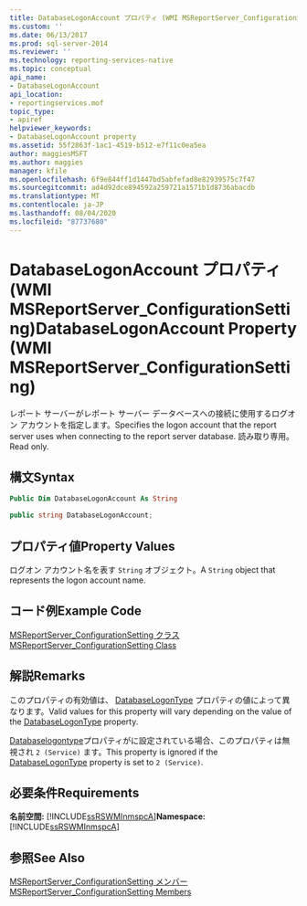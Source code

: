 ```yaml
---
title: DatabaseLogonAccount プロパティ (WMI MSReportServer_ConfigurationSetting) | Microsoft Docs
ms.custom: ''
ms.date: 06/13/2017
ms.prod: sql-server-2014
ms.reviewer: ''
ms.technology: reporting-services-native
ms.topic: conceptual
api_name:
- DatabaseLogonAccount
api_location:
- reportingservices.mof
topic_type:
- apiref
helpviewer_keywords:
- DatabaseLogonAccount property
ms.assetid: 55f2863f-1ac1-4519-b512-e7f11c0ea5ea
author: maggiesMSFT
ms.author: maggies
manager: kfile
ms.openlocfilehash: 6f9e844ff1d1447bd5abfefad8e82939575c7f47
ms.sourcegitcommit: ad4d92dce894592a259721a1571b1d8736abacdb
ms.translationtype: MT
ms.contentlocale: ja-JP
ms.lasthandoff: 08/04/2020
ms.locfileid: "87737680"
---
```

# <a name="databaselogonaccount-property-wmi-msreportserver_configurationsetting"></a><span data-ttu-id="6f247-102">DatabaseLogonAccount プロパティ (WMI MSReportServer_ConfigurationSetting)</span><span class="sxs-lookup"><span data-stu-id="6f247-102">DatabaseLogonAccount Property (WMI MSReportServer_ConfigurationSetting)</span></span>
  <span data-ttu-id="6f247-103">レポート サーバーがレポート サーバー データベースへの接続に使用するログオン アカウントを指定します。</span><span class="sxs-lookup"><span data-stu-id="6f247-103">Specifies the logon account that the report server uses when connecting to the report server database.</span></span> <span data-ttu-id="6f247-104">読み取り専用。</span><span class="sxs-lookup"><span data-stu-id="6f247-104">Read only.</span></span>  
  
## <a name="syntax"></a><span data-ttu-id="6f247-105">構文</span><span class="sxs-lookup"><span data-stu-id="6f247-105">Syntax</span></span>  
  
```vb  
Public Dim DatabaseLogonAccount As String  
```  
  
```csharp  
public string DatabaseLogonAccount;  
```  
  
## <a name="property-values"></a><span data-ttu-id="6f247-106">プロパティ値</span><span class="sxs-lookup"><span data-stu-id="6f247-106">Property Values</span></span>  
 <span data-ttu-id="6f247-107">ログオン アカウント名を表す `String` オブジェクト。</span><span class="sxs-lookup"><span data-stu-id="6f247-107">A `String` object that represents the logon account name.</span></span>  
  
## <a name="example-code"></a><span data-ttu-id="6f247-108">コード例</span><span class="sxs-lookup"><span data-stu-id="6f247-108">Example Code</span></span>  
 [<span data-ttu-id="6f247-109">MSReportServer_ConfigurationSetting クラス</span><span class="sxs-lookup"><span data-stu-id="6f247-109">MSReportServer_ConfigurationSetting Class</span></span>](msreportserver-configurationsetting-class.md)  
  
## <a name="remarks"></a><span data-ttu-id="6f247-110">解説</span><span class="sxs-lookup"><span data-stu-id="6f247-110">Remarks</span></span>  
 <span data-ttu-id="6f247-111">このプロパティの有効値は、 [DatabaseLogonType](configurationsetting-property-databaselogontype.md) プロパティの値によって異なります。</span><span class="sxs-lookup"><span data-stu-id="6f247-111">Valid values for this property will vary depending on the value of the [DatabaseLogonType](configurationsetting-property-databaselogontype.md) property.</span></span>  
  
 <span data-ttu-id="6f247-112">[Databaselogontype](configurationsetting-property-databaselogontype.md)プロパティがに設定されている場合、このプロパティは無視され `2 (Service)` ます。</span><span class="sxs-lookup"><span data-stu-id="6f247-112">This property is ignored if the [DatabaseLogonType](configurationsetting-property-databaselogontype.md) property is set to `2 (Service)`.</span></span>  
  
## <a name="requirements"></a><span data-ttu-id="6f247-113">必要条件</span><span class="sxs-lookup"><span data-stu-id="6f247-113">Requirements</span></span>  
 <span data-ttu-id="6f247-114">**名前空間:** [!INCLUDE[ssRSWMInmspcA](../../includes/ssrswminmspca-md.md)]</span><span class="sxs-lookup"><span data-stu-id="6f247-114">**Namespace:** [!INCLUDE[ssRSWMInmspcA](../../includes/ssrswminmspca-md.md)]</span></span>  
  
## <a name="see-also"></a><span data-ttu-id="6f247-115">参照</span><span class="sxs-lookup"><span data-stu-id="6f247-115">See Also</span></span>  
 [<span data-ttu-id="6f247-116">MSReportServer_ConfigurationSetting メンバー</span><span class="sxs-lookup"><span data-stu-id="6f247-116">MSReportServer_ConfigurationSetting Members</span></span>](msreportserver-configurationsetting-members.md)  
  
  
